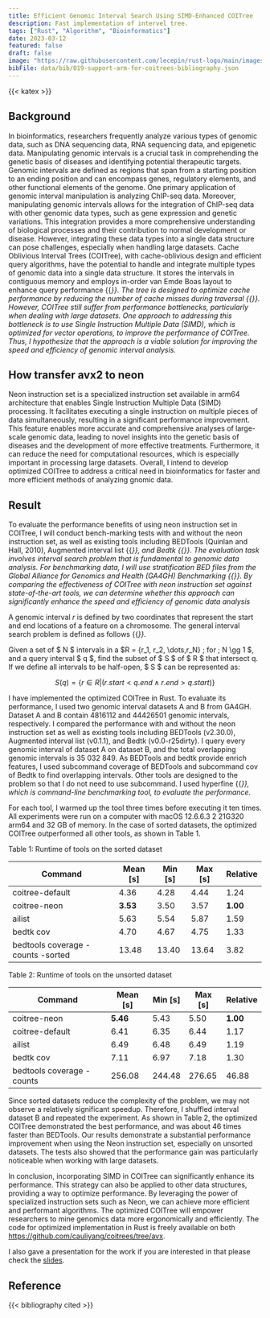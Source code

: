 ```yaml
---
title: Efficient Genomic Interval Search Using SIMD-Enhanced COITree
description: Fast implementation of intervel tree.
tags: ["Rust", "Algorithm", "Bioinformatics"]
date: 2023-03-12
featured: false
draft: false
image: "https://raw.githubusercontent.com/lecepin/rust-logo/main/images/1660287876916.jpeg"
bibFile: data/bib/019-support-arm-for-coitrees-bibliography.json
---
```


{{< katex >}}

## Background

In bioinformatics, researchers frequently analyze various types of genomic data, such as DNA sequencing data, RNA sequencing data, and epigenetic data.
Manipulating genomic intervals is a crucial task in comprehending the genetic basis of diseases and identifying potential therapeutic targets.
Genomic intervals are defined as regions that span from a starting position to an ending position and can encompass genes, regulatory elements, and other functional elements of the genome.
One primary application of genomic interval manipulation is analyzing ChIP-seq data.
Moreover, manipulating genomic intervals allows for the integration of ChIP-seq data with other genomic data types, such as gene expression and genetic variations.
This integration provides a more comprehensive understanding of biological processes and their contribution to normal development or disease.
However, integrating these data types into a single data structure can pose challenges, especially when handling large datasets.
Cache Oblivious Interval Trees (COITree), with cache-oblivious design and efficient query algorithms, have the potential to handle and integrate multiple types of genomic data into a single data structure.
It stores the intervals in contiguous memory and employs in-order van Emde Boas layout to enhance query performance {{<cite  vanEmdeBoas1976Dec >}}.
The tree is designed to optimize cache performance by reducing the number of cache misses during traversal {{<cite  vanEmdeBoas1977Jun >}}.
However, COITree still suffer from performance bottlenecks, particularly when dealing with large datasets.
One approach to addressing this bottleneck is to use Single Instruction Multiple Data (SIMD), which is optimized for vector operations, to improve the performance of COITree.
Thus, I hypothesize that the approach is a viable solution for improving the speed and efficiency of genomic interval analysis.

## How transfer avx2 to neon

Neon instruction set is a specialized instruction set available in arm64 architecture that enables Single Instruction Multiple Data (SIMD) processing.
It facilitates executing a single instruction on multiple pieces of data simultaneously, resulting in a significant performance improvement.
This feature enables more accurate and comprehensive analyses of large-scale genomic data, leading to novel insights into the genetic basis of diseases and the development of more effective treatments.
Furthermore, it can reduce the need for computational resources, which is especially important in processing large datasets.
Overall, I intend to develop optimized COITree to address a critical need in bioinformatics for faster and more efficient methods of analyzing gnomic data.

## Result

To evaluate the performance benefits of using neon instruction set in COITree, I will conduct bench-marking tests with and without the neon instruction set, as well as existing tools including BEDTools (Quinlan and Hall, 2010), Augmented interval list {{<cite  Feng2019Dec    >}}, and Bedtk {{<cite  Li2021May  >}}.
The evaluation task involves interval search problem that is fundamental to genomic data analysis.
For benchmarking data, I will use stratification BED files from the Global Alliance for Genomics and Health (GA4GH) Benchmarking {{<cite  Krusche2019May  >}}.
By comparing the effectiveness of COITree with neon instruction set against state-of-the-art tools, we can determine whether this approach can significantly enhance the speed and efficiency of genomic data analysis

A genomic interval $r$ is defined by two coordinates that represent the start and end locations of a feature on a chromosome.
The general interval search problem is defined as follows {{<cite   Feng2019Dec >}}.

Given a set of $ N $ intervals in a $R = {r_1, r_2, \dots,r_N} \; for \; N \gg 1 $, and a query interval $ q $, find the subset of $ S $ of $ R $ that intersect q.
If we define all intervals to be half-open, $ S $ can be represented as:

$$
        S(q) = \{ r \in R | (r.start < q.end \wedge r.end > q.start)\}
$$

I have implemented the optimized COITree in Rust.
To evaluate its performance, I used two genomic interval datasets A and B from GA4GH.
Dataset A and B contain 4816112 and 44426501 genomic intervals, respectively.
I compared the performance with and without the neon instruction set as well as existing tools including BEDTools (v2.30.0), Augmented interval list (v0.1.1), and Bedtk (v0.0-r25dirty).
I query every genomic interval of dataset A on dataset B, and the total overlapping genomic intervals is 35 032 849.
As BEDTools and bedtk provide enrich features, I used subcommand coverage of BEDTools and subcommand cov of Bedtk to find overlapping intervals.
Other tools are designed to the problem so that I do not need to use subcommand.
I used hyperfine {{<cite  Peter2022  >}}, which is command-line benchmarking tool, to evaluate the performance.

For each tool, I warmed up the tool three times before executing it ten times.
All experiments were run on a computer with macOS 12.6.6.3 2 21G320 arm64 and 32 GB of memory.
In the case of sorted datasets, the optimized COITree outperformed all other tools, as shown in Table 1.

Table 1: Runtime of tools on the sorted dataset

| Command                           | Mean [s] | Min [s] | Max [s] | Relative |
| --------------------------------- | -------- | ------- | ------- | -------- |
| coitree-default                   | 4.36     | 4.28    | 4.44    | 1.24     |
| coitree-neon                      | **3.53** | 3.50    | 3.57    | **1.00** |
| ailist                            | 5.63     | 5.54    | 5.87    | 1.59     |
| bedtk cov                         | 4.70     | 4.67    | 4.75    | 1.33     |
| bedtools coverage -counts -sorted | 13.48    | 13.40   | 13.64   | 3.82     |

Table 2: Runtime of tools on the unsorted dataset

| Command                   | Mean [s] | Min [s] | Max [s] | Relative |
| ------------------------- | -------- | ------- | ------- | -------- |
| coitree-neon              | **5.46** | 5.43    | 5.50    | **1.00** |
| coitree-default           | 6.41     | 6.35    | 6.44    | 1.17     |
| ailist                    | 6.49     | 6.48    | 6.49    | 1.19     |
| bedtk cov                 | 7.11     | 6.97    | 7.18    | 1.30     |
| bedtools coverage -counts | 256.08   | 244.48  | 276.65  | 46.88    |

Since sorted datasets reduce the complexity of the problem, we may not observe a relatively significant speedup.
Therefore, I shuffled interval dataset B and repeated the experiment.
As shown in Table 2, the optimized COITree demonstrated the best performance, and was about 46 times faster than BEDTools.
Our results demonstrate a substantial performance improvement when using the Neon instruction set, especially on unsorted datasets.
The tests also showed that the performance gain was particularly noticeable when working with large datasets.

In conclusion, incorporating SIMD in COITree can significantly enhance its performance.
This strategy can also be applied to other data structures, providing a way to optimize performance.
By leveraging the power of specialized instruction sets such as Neon, we can achieve more efficient and performant algorithms.
The optimized COITree will empower researchers to mine genomics data more ergonomically and efficiently.
The code for optimized implementation in Rust is freely available on both https://github.com/cauliyang/coitrees/tree/avx.

I also gave a presentation for the work if you are interested in that please
check the [slides](https://yangyangli.top/coitree-slide.html).

## Reference

{{< bibliography cited >}}
